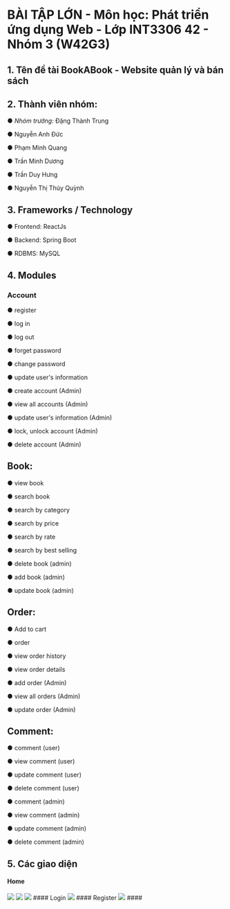 # BÀI TẬP LỚN - Môn học: Phát triển ứng dụng Web - Lớp INT3306 42 - Nhóm 3 (W42G3)

## 1. Tên đề tài BookABook - Website quản lý và bán sách


## 2. Thành viên nhóm:

● *Nhóm trưởng:* Đặng Thành Trung

● Nguyễn Anh Đức

● Phạm Minh Quang

● Trần Minh Dương

● Trần Duy Hưng

● Nguyễn Thị Thúy Quỳnh


## 3. Frameworks / Technology

● Frontend: ReactJs

● Backend: Spring Boot

● RDBMS: MySQL


## 4. Modules


### **Account**

● register

● log in

● log out

● forget password

● change password

● update user's information

● create account (Admin)

● view all accounts (Admin)

● update user's information (Admin)

● lock, unlock account (Admin)

● delete account (Admin)

## **Book:**

● view book

● search book

● search by category

● search by price

● search by rate

● search by best selling

● delete book (admin)

● add book (admin)

● update book (admin)

## **Order:**

● Add to cart

● order

● view order history

● view order details

● add order (Admin)

● view all orders (Admin)

● update order (Admin)

## **Comment:**

● comment (user)

● view comment (user)

● update comment (user)

● delete comment (user)

● comment (admin)

● view comment (admin)

● update comment (admin)

● delete comment (admin)

## 5. Các giao diện

#### Home
<img src="https://live.staticflickr.com/65535/52560352941_f9ac082971_n.jpg">
<img src="https://live.staticflickr.com/65535/52560897838_9916438444_n.jpg">
<img src="https://live.staticflickr.com/65535/52560647659_6b357aa2e0_n.jpg">
#### Login
<img src="https://live.staticflickr.com/65535/52560861533_4d74fe6ac0.jpg">
#### Register
<img src="https://live.staticflickr.com/65535/52560861553_e672bf3dcb_c.jpg">
####
<img src="">
<img src="">
<img src="">
<img src="">
<img src="">

######
######
######
######
######
#

